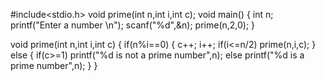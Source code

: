 #include<stdio.h>
void prime(int n,int i,int c);
void main()
{
  int n;
  printf("Enter a number \n");
  scanf("%d",&n);
  prime(n,2,0);
}

void prime(int n,int i,int c)
{
  if(n%i==0)
    {
       c++;
       i++;
       if(i<=n/2)
           prime(n,i,c);
     }
   else
    {
       if(c>=1)
         printf("%d is not a prime number",n);
       else
         printf("%d is a prime number",n);
    }
}
       

